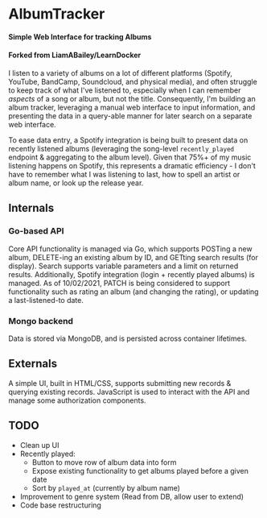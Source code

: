 # AlbumTracker
#### Simple Web Interface for tracking Albums
#### Forked from LiamABailey/LearnDocker

I listen to a variety of albums on a lot of different platforms (Spotify, YouTube, BandCamp, Soundcloud, and physical media), and often struggle to keep track of what I've listened to, especially when I can remember *aspects* of a song or album, but not the title. Consequently, I'm building an album tracker, leveraging a manual web interface to input information, and presenting the data in a query-able manner for later search on a separate web interface.

To ease data entry, a Spotify integration is being built to present data on recently listened albums (leveraging the song-level `recently_played` endpoint & aggregating to the album level). Given that 75%+ of my music listening happens on Spotify, this represents a dramatic efficiency - I don't have to remember what I was listening to last, how to spell an artist or album name, or look up the release year.


## Internals
### Go-based API
Core API functionality is managed via Go, which supports POSTing a new album, DELETE-ing an existing album by ID, and GETting search results (for display). Search supports variable parameters and a limit on returned results. Additionally, Spotify integration (login + recently played albums) is managed. As of 10/02/2021, PATCH is being considered to support functionality such as rating an album (and changing the rating), or updating a last-listened-to date.

### Mongo backend
Data is stored via MongoDB, and is persisted across container lifetimes.

## Externals
A simple UI, built in HTML/CSS, supports submitting new records & querying existing records. JavaScript is used to interact with the API and manage some authorization components.

## TODO
- Clean up UI
- Recently played:
  - Button to move row of album data into form
  - Expose existing functionality to get albums played before a given date
  - Sort by `played_at` (currently by album name)
- Improvement to genre system (Read from DB, allow user to extend)
- Code base restructuring
